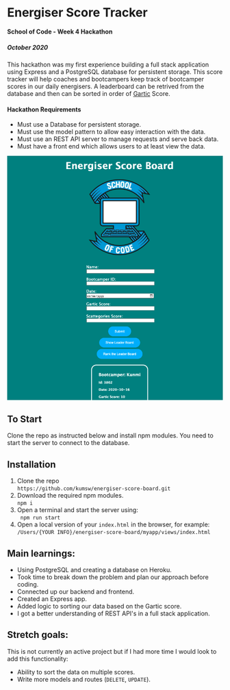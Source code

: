# Energiser Score Tracker

**School of Code - Week 4 Hackathon**

##### October 2020

This hackathon was my first experience building a full stack application using Express and a PostgreSQL database for persistent storage. This score tracker will help coaches and bootcampers keep track of bootcamper scores in our daily energisers. A leaderboard can be retrived from the database and then can be sorted in order of [Gartic](https://gartic.io/) Score.

#### Hackathon Requirements

- Must use a Database for persistent storage.
- Must use the model pattern to allow easy interaction with the data.
- Must use an REST API server to manage requests and serve back data.
- Must have a front end which allows users to at least view the data.

![SOC Energiser score tracker landing page](myapp/public/scoreboard.png)

## To Start

Clone the repo as instructed below and install npm modules. You need to start the server to connect to the database.

## Installation

1.  Clone the repo<br/>
    `https://github.com/kumsw/energiser-score-board.git`
2.  Download the required npm modules.<br/>
    `npm i`
3.  Open a terminal and start the server using:<br/>` npm run start`
4.  Open a local version of your `index.html` in the browser, for example:<br/>
    `/Users/{YOUR INFO}/energiser-score-board/myapp/views/index.html`

## Main learnings:

- Using PostgreSQL and creating a database on Heroku.
- Took time to break down the problem and plan our approach before coding.
- Connected up our backend and frontend.
- Created an Express app.
- Added logic to sorting our data based on the Gartic score.
- I got a better understanding of REST API's in a full stack application.

## Stretch goals:

This is not currently an active project but if I had more time I would look to add this functionality:

- Ability to sort the data on multiple scores.
- Write more models and routes (`DELETE`, `UPDATE`).
